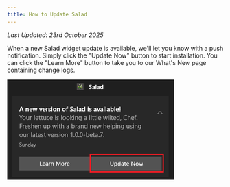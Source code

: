 ```yaml
---
title: How to Update Salad
---
```


_Last Updated: 23rd October 2025_

When a new Salad widget update is available, we'll let you know with a push notification. Simply click the "Update Now"
button to start installation. You can click the "Learn More" button to take you to our What's New page containing change
logs.

![update now button on windows notification](../../../../content/images/guides/using-salad/how-to-update-salad-1.png)
